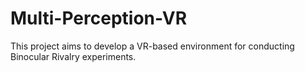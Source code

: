 # Multi-Perception-VR
This project aims to develop a VR-based environment for conducting Binocular Rivalry experiments.

